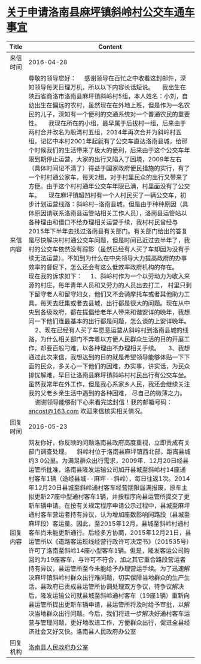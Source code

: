 # <a href="http://www.shangluo.gov.cn/zmhd/ldxxxx.jsp?urltype=leadermail.LeaderMailContentUrl&wbtreeid=1112&leadermailid=3606">关于申请洛南县麻坪镇斜岭村公交车通车事宜</a>
| Title |                                                                                                                                                                                                                                                                                                                                                                                                                                                                                                                                             Content                                                                                                                                                                                                                                                                                                                                                                                                                                                                                                                                             |
|:-----:|-------------------------------------------------------------------------------------------------------------------------------------------------------------------------------------------------------------------------------------------------------------------------------------------------------------------------------------------------------------------------------------------------------------------------------------------------------------------------------------------------------------------------------------------------------------------------------------------------------------------------------------------------------------------------------------------------------------------------------------------------------------------------------------------------------------------------------------------------------------------------------------------------------------------------------------------------------------------------------------------------------------------------------------------------------------------------------------------------|
| 来信时间  | 2016-04-28                                                                                                                                                                                                                                                                                                                                                                                                                                                                                                                                                                                                                                                                                                                                                                                                                                                                                                                                                                                                                                                                                      |
| 来信内容  | 尊敬的领导您好：     感谢领导在百忙之中收看这封邮件，深知领导每天日理万机，所以以下内容长话短说。     我出生在陕西省商洛市洛南县麻坪镇斜岭村5组，本人姓名：小刘，自幼出生在偏远的农村，虽然现在在外地上班，但是作为一名农民的儿子，深知有一个便利的交通系统对一个普通农民的重要性。     我现在所在的小组，最早属于后拔村一组，后来由于两村合并改名为殷湾村五组，2014年再次合并为斜岭村五组，记忆中本村2001年起就有了公交车直达洛南县城，给那个时候我们的生活带来了极大的便利，后来由于这个公交车年限到期停止运营，大家的出行又陷入了困境，2009年左右（具体时间记不清了）得益于国家政府便民措施的实行，有了一个村村通公家车，每天2趟，对于村里民众的出行又带来了方便。由于这个村村通年公交车年限已满，村里面没有了公交车。     现在麻坪镇超凹村有一个人村民买了一辆公交车，初步计划运营线路：斜岭村─洛南县城，但是由于种种原因（具体原因请联系洛南县运管站相关工作人员），洛南县运管站以各种理由和借口不给办理相关运营手续，我村村民曾经与2015年下半年去找过洛南县有关部门。有关部门给出的答复是尽快解决村村通公交车问题，但是时间已近过去半年了，我村的公交车依然没有踪影（虽然已经有人买了车却因为没有手续无法运营）。不知到为什么在中央领导大力提高政府的办事效率的督促下，怎么还会有这么低效率政府机构的存在。     现在我的诉求如下：     1、斜岭村作为一个以劳动力为收入来源的村庄，每年青年人员和又劳力的人员出去打工， 村里只剩下留守老人和留守妇女，他们又不会骑摩托车或者其他助力工具，每天去赶集或者去县城，出行都是很大的问题。现在从中央到各级政府，都在提倡给老年人带来和谐安详的晚年，我想问一下他们连最基本的出行都是问题，怎么谈的上安详晚年。     2、现在已经有人买了车愿意运营从斜岭村到洛南县城的线路，为什么相关部门不奔着以方便人民群众生活的目的开展工作，却要百般刁难，以各种理由不办理相关手续。     3、我想通过此次来信，我想达到的目的就是希望领导能够体贴一下下面的民众，多关心一下他们的困难，办实事，讲实话，为民众排忧解难，早日让洛南县麻坪镇斜岭村村民出行有公交车坐。 虽然我常年在外工作，但是我心系家乡人民，我还会继续关注我的父老乡亲生活中遇到的各种困难， 尽自己的微薄之力。     谢谢领导能够耐下心来看完这封信！我的邮箱号码：ancost@163.com 欢迎来信核实相关情况。 |
| 回复时间  | 2016-05-23                                                                                                                                                                                                                                                                                                                                                                                                                                                                                                                                                                                                                                                                                                                                                                                                                                                                                                                                                                                                                                                                                      |
| 回复内容  | 网友你好，你反映的问题洛南县政府高度重视，立即责成有关部门调查处理。    斜岭村位于洛南县麻坪镇西北部，距离县城约3 0公里。为满足群众出行需求，2009年．12月20日经县运管所批准，洛南县隆发运输公司加开县城至斜岭村14座通村客车1辆（途经县城--麻坪--斜岭），每日往返1次。2014年12月20日县城至斜岭通村客车经营期限届满报废，原车主拟更新27座中型通村客车1辆，并按程序向县运管所提交了更新车辆申请。在按有关规定程序申请公示过程中，县城至麻坪通村客车营运者持有异议，认为增加座数影响同路段（县城至麻坪段）客运量。因此，至2015年12月，县城至斜岭村通村客车尚未能更新通行。后经多方协商，2015年12月21日，县运管所以《道路客运班线经营行政许可决定书》（201535号）许可了洛南至斜岭14座小型客车1辆。但是，隆发客运公司购回的为19座客车，与许可不符合，加之其它重合路段营运者持有异议，县运管所至今未能给予办理营运手续。为了迅速解决麻坪镇斜岭村群众出行难问题，切实保障当地群众的生产生活，县政府已责成县运管所协调处理双方争议，待争议解决后，隆发运输公司就县城至斜岭通村客车（19座1辆）重新向县运管所提出更新车辆申请，县运管所将及时给予审批，以解决当地群众出行问题。今后，我们将进一步解决好通村客车运营与管理问题，更好地改进工作，方便群众出行，促进全县经济社会又好又快。洛南县人民政府办公室                                                                                                                                                                                                                                                                                                                                                                                                                                                                 |
| 回复机构  | <a href="../../categories/agencies/洛南县人民政府办公室.md">洛南县人民政府办公室</a>                                                                                                                                                                                                                                                                                                                                                                                                                                                                                                                                                                                                                                                                                                                                                                                                                                                                                                                                                                                                                                  |